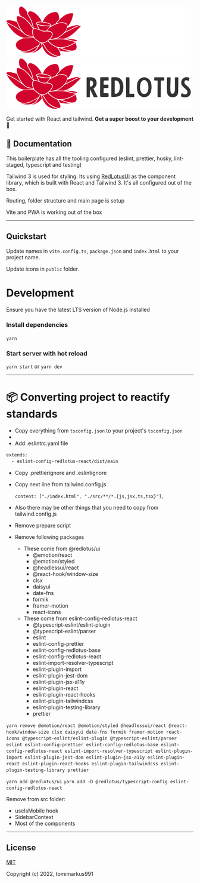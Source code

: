 ![RedLotus-Logo-Dark](.github/base-logo-dark-mode.svg#gh-dark-mode-only)
![RedLotus-Logo-Light](.github/base-logo-light-mode.svg#gh-light-mode-only)

Get started with React and tailwind. **Get a super boost to your development** 🚀

## 📖 Documentation
This boilerplate has all the tooling configured (eslint, prettier, husky, lint-staged, typescript and testing)

Tailwind 3 is used for styling.
Its using [RedLotusUI](https://github.com/redlotus-io/ui) as the component library, which is built with React and Tailwind 3.  It's all configured out of the box.

Routing, folder structure and main page is setup

Vite and PWA is working out of the box

---

## Quickstart
Update names in `vite.config.ts`, `package.json` and `index.html` to your project name.

Update icons in `public` folder.

# Development
Ensure you have the latest LTS version of Node.js installed

### Install dependencies
`yarn`

### Start server with hot reload
`yarn start` or `yarn dev`

---
# 📦 Converting project to reactify standards

- Copy everything from `tsconfig.json` to your project's `tsconfig.json`
- 
- Add .eslintrc.yaml file
```bash
extends:
  - eslint-config-redlotus-react/dist/main
```

- Copy .prettierignore and .eslintignore

- Copy next line from tailwind.config.js

    `content: ["./index.html", "./src/**/*.{js,jsx,ts,tsx}"],`

- Also there may be other things that you need to copy from tailwind.config.js

- Remove prepare script

- Remove following packages
  - These come from @redlotus/ui
    - @emotion/react
    - @emotion/styled
    - @headlessui/react
    - @react-hook/window-size
    - clsx
    - daisyui
    - date-fns
    - formik
    - framer-motion
    - react-icons
  - These come from eslint-config-redlotus-react
    - @typescript-eslint/eslint-plugin
    - @typescript-eslint/parser
    - eslint
    - eslint-config-prettier
    - eslint-config-redlotus-base
    - eslint-config-redlotus-react
    - eslint-import-resolver-typescript
    - eslint-plugin-import
    - eslint-plugin-jest-dom
    - eslint-plugin-jsx-a11y
    - eslint-plugin-react
    - eslint-plugin-react-hooks
    - eslint-plugin-tailwindcss
    - eslint-plugin-testing-library
    - prettier

`yarn remove @emotion/react @emotion/styled @headlessui/react @react-hook/window-size clsx daisyui date-fns formik framer-motion react-icons @typescript-eslint/eslint-plugin @typescript-eslint/parser eslint eslint-config-prettier eslint-config-redlotus-base eslint-config-redlotus-react eslint-import-resolver-typescript eslint-plugin-import eslint-plugin-jest-dom eslint-plugin-jsx-a11y eslint-plugin-react eslint-plugin-react-hooks eslint-plugin-tailwindcss eslint-plugin-testing-library prettier`

`yarn add @redlotus/ui`
`yarn add -D @redlotus/typescript-config eslint-config-redlotus-react`

Remove from src folder:
- useIsMobile hook
- SidebarContext
- Most of the components

---

## License

[MIT](./LICENSE)

Copyright (c) 2022, tomimarkus991
